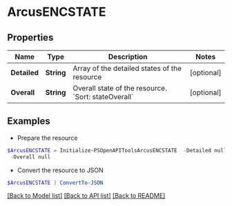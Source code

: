 # ArcusENCSTATE
## Properties

Name | Type | Description | Notes
------------ | ------------- | ------------- | -------------
**Detailed** | **String** | Array of the detailed states of the resource | [optional] 
**Overall** | **String** | Overall state of the resource. &#x60;Sort: stateOverall&#x60; | [optional] 

## Examples

- Prepare the resource
```powershell
$ArcusENCSTATE = Initialize-PSOpenAPIToolsArcusENCSTATE  -Detailed null `
 -Overall null
```

- Convert the resource to JSON
```powershell
$ArcusENCSTATE | ConvertTo-JSON
```

[[Back to Model list]](../README.md#documentation-for-models) [[Back to API list]](../README.md#documentation-for-api-endpoints) [[Back to README]](../README.md)


